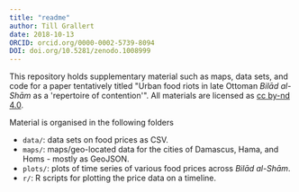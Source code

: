 ```yaml
---
title: "readme"
author: Till Grallert
date: 2018-10-13
ORCID: orcid.org/0000-0002-5739-8094
DOI: doi.org/10.5281/zenodo.1008999
---
```


This repository holds supplementary material such as maps, data sets, and code for a paper tentatively titled "Urban food riots in late Ottoman *Bilād al-Shām* as a 'repertoire of contention'". All materials are licensed as [cc by-nd 4.0](http://creativecommons.org/licenses/by-nd/4.0/).

Material is organised in the following folders

- `data/`: data sets on food prices as CSV.
- `maps/`: maps/geo-located data for the cities of Damascus, Hama, and Homs - mostly as GeoJSON.
- `plots/`: plots of time series of various food prices across *Bilād al-Shām*.
- `r/`: R scripts for plotting the price data on a timeline.

